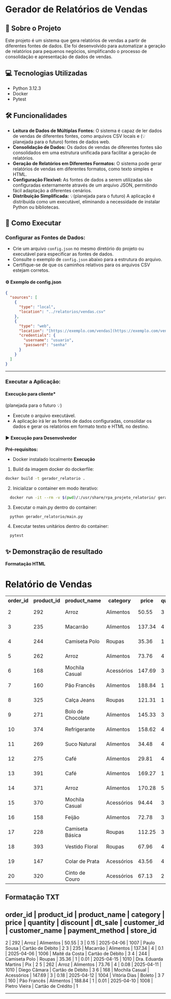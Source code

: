 # Gerador de Relatórios de Vendas

## 📝 Sobre o Projeto
Este projeto é um sistema que gera relatórios de vendas a partir de diferentes fontes de dados. Ele foi desenvolvido para automatizar a geração de relatórios para pequenos negócios, simplificando o processo de consolidação e apresentação de dados de vendas.

## 💻 Tecnologias Utilizadas

- Python 3.12.3
- Docker
- Pytest 

## 🛠️ Funcionalidades

* **Leitura de Dados de Múltiplas Fontes:** O sistema é capaz de ler dados de vendas de diferentes fontes, como arquivos CSV locais e (💡 planejada para o futuro) fontes de dados web.
* **Consolidação de Dados:** Os dados de vendas de diferentes fontes são consolidados em uma estrutura unificada para facilitar a geração de relatórios.
* **Geração de Relatórios em Diferentes Formatos:** O sistema pode gerar relatórios de vendas em diferentes formatos, como texto simples e HTML.
* **Configuração Flexível:** As fontes de dados a serem utilizadas são configuradas externamente através de um arquivo JSON, permitindo fácil adaptação a diferentes cenários.
* **Distribuição Simplificada:**  💡(planejada para o futuro) A aplicação é distribuída como um executável, eliminando a necessidade de instalar Python ou bibliotecas.

## 🚀 Como Executar

### **Configurar as Fontes de Dados:**

* Crie um arquivo `config.json` no mesmo diretório do projeto ou executável para especificar as fontes de dados.
* Consulte o exemplo de `config.json` abaixo para a estrutura do arquivo.
* Certifique-se de que os caminhos relativos para os arquivos CSV estejam corretos.

#### ⚙️ Exemplo de config.json

```json
{
  "sources": [
    {
      "type": "local",
      "location": "../relatorios/vendas.csv"
    },
    {
      "type": "web",
      "location": "[https://exemplo.com/vendas](https://exemplo.com/vendas)",
      "credentials": {
        "username": "usuario",
        "password": "senha"
      }
    }
  ]
}
```
---
### **Executar a Aplicação:**

  #### Execução para cliente*
  (planejada para o futuro 💡) 
* Execute o arquivo executável.
* A aplicação irá ler as fontes de dados configuradas, consolidar os dados e gerar os relatórios em formato texto e HTML no destino.

#### ▶️ Execução para Desenvolvedor

**Pré-requisitos:**
  -  Docker instalado localmente
**Execução**
 1. Build da imagem docker do dockerfile:  
 ```sh
 docker build -t gerador_relatorio . 
 ```
2. Inicializar o container em modo iterativo: 
```sh
  docker run -it --rm -v $(pwd)/:/usr/share/rpa_projeto_relatorio/ gerador_relatorio sh
```
3. Executar o main.py dentro do container: 
```sh
  python gerador_relatorio/main.py
```

4. Executar testes unitários dentro do container:
```sh
  pytest 
```

## ✨ Demonstração de resultado
**Formatação HTML**
<h1>Relatório de Vendas</h1><table><tr><th>order_id</th><th>product_id</th><th>product_name</th><th>category</th><th>price</th><th>quantity</th><th>discount</th><th>dt_sale</th><th>customer_id</th><th>customer_name</th><th>payment_method</th><th>store_id</th></tr><tr><td>2</td><td>292</td><td>Arroz</td><td>Alimentos</td><td>50.55</td><td>3</td><td>0.15</td><td>2025-04-06</td><td>1007</td><td>Paulo Sousa</td><td>Cartão de Débito</td><td>2</td></tr><tr><td>3</td><td>235</td><td>Macarrão</td><td>Alimentos</td><td>137.34</td><td>4</td><td>0.1</td><td>2025-04-06</td><td>1006</td><td>Maitê da Costa</td><td>Cartão de Débito</td><td>3</td></tr><tr><td>4</td><td>244</td><td>Camiseta Polo</td><td>Roupas</td><td>35.36</td><td>1</td><td>0.01</td><td>2025-04-15</td><td>1010</td><td>Dra. Eduarda Martins</td><td>Pix</td><td>2</td></tr><tr><td>5</td><td>262</td><td>Arroz</td><td>Alimentos</td><td>73.76</td><td>4</td><td>0.08</td><td>2025-04-11</td><td>1010</td><td>Diego Câmara</td><td>Cartão de Débito</td><td>3</td></tr><tr><td>6</td><td>168</td><td>Mochila Casual</td><td>Acessórios</td><td>147.69</td><td>3</td><td>0.18</td><td>2025-04-12</td><td>1004</td><td>Vitória Dias</td><td>Boleto</td><td>3</td></tr><tr><td>7</td><td>160</td><td>Pão Francês</td><td>Alimentos</td><td>188.84</td><td>1</td><td>0.01</td><td>2025-04-10</td><td>1008</td><td>Pietro Vieira</td><td>Cartão de Crédito</td><td>1</td></tr><tr><td>8</td><td>325</td><td>Calça Jeans</td><td>Roupas</td><td>121.31</td><td>1</td><td>0.13</td><td>2025-04-13</td><td>1001</td><td>Sr. Joaquim Câmara</td><td>Cartão de Débito</td><td>3</td></tr><tr><td>9</td><td>271</td><td>Bolo de Chocolate</td><td>Alimentos</td><td>145.33</td><td>3</td><td>0.12</td><td>2025-04-07</td><td>1001</td><td>Anthony da Costa</td><td>Cartão de Crédito</td><td>2</td></tr><tr><td>10</td><td>374</td><td>Refrigerante</td><td>Alimentos</td><td>158.62</td><td>4</td><td>0.01</td><td>2025-04-14</td><td>1003</td><td>Melina Rodrigues</td><td>Pix</td><td>1</td></tr><tr><td>11</td><td>269</td><td>Suco Natural</td><td>Alimentos</td><td>34.48</td><td>4</td><td>0.06</td><td>2025-04-03</td><td>1008</td><td>Thomas Alves</td><td>Cartão de Débito</td><td>2</td></tr><tr><td>12</td><td>275</td><td>Café</td><td>Alimentos</td><td>29.81</td><td>4</td><td>0.07</td><td>2025-04-02</td><td>1001</td><td>Pedro Lucas Sampaio</td><td>Dinheiro</td><td>2</td></tr><tr><td>13</td><td>391</td><td>Café</td><td>Alimentos</td><td>169.27</td><td>1</td><td>0.09</td><td>2025-04-08</td><td>1004</td><td>Otávio Pires</td><td>Cartão de Crédito</td><td>1</td></tr><tr><td>14</td><td>371</td><td>Arroz</td><td>Alimentos</td><td>170.28</td><td>5</td><td>0.18</td><td>2025-04-06</td><td>1002</td><td>Breno Novais</td><td>Cartão de Crédito</td><td>1</td></tr><tr><td>15</td><td>370</td><td>Mochila Casual</td><td>Acessórios</td><td>94.44</td><td>3</td><td>0.09</td><td>2025-04-11</td><td>1010</td><td>Cecilia Cunha</td><td>Cartão de Crédito</td><td>2</td></tr><tr><td>16</td><td>158</td><td>Feijão</td><td>Alimentos</td><td>72.78</td><td>3</td><td>0.03</td><td>2025-04-15</td><td>1006</td><td>Manuela da Paz</td><td>Boleto</td><td>2</td></tr><tr><td>17</td><td>228</td><td>Camiseta Básica</td><td>Roupas</td><td>112.25</td><td>3</td><td>0.17</td><td>2025-04-02</td><td>1002</td><td>Dante Rocha</td><td>Boleto</td><td>1</td></tr><tr><td>18</td><td>393</td><td>Vestido Floral</td><td>Roupas</td><td>67.96</td><td>4</td><td>0.11</td><td>2025-04-07</td><td>1009</td><td>Sra. Maria Flor Dias</td><td>Dinheiro</td><td>1</td></tr><tr><td>19</td><td>147</td><td>Colar de Prata</td><td>Acessórios</td><td>43.56</td><td>4</td><td>0.17</td><td>2025-04-13</td><td>1004</td><td>Dr. Arthur Sá</td><td>Cartão de Crédito</td><td>3</td></tr><tr><td>20</td><td>320</td><td>Cinto de Couro</td><td>Acessórios</td><td>67.13</td><td>2</td><td>0.19</td><td>2025-04-12</td><td>1003</td><td>Brayan Mendes</td><td>Cartão de Crédito</td><td>3</td></tr></table>

**Formatação TXT**
---
order_id | product_id | product_name | category | price | quantity | discount | dt_sale | customer_id | customer_name | payment_method | store_id
-------------------------------------------------------------------------------------------------------------------------------------------------
2 | 292 | Arroz | Alimentos | 50.55 | 3 | 0.15 | 2025-04-06 | 1007 | Paulo Sousa | Cartão de Débito | 2
3 | 235 | Macarrão | Alimentos | 137.34 | 4 | 0.1 | 2025-04-06 | 1006 | Maitê da Costa | Cartão de Débito | 3
4 | 244 | Camiseta Polo | Roupas | 35.36 | 1 | 0.01 | 2025-04-15 | 1010 | Dra. Eduarda Martins | Pix | 2
5 | 262 | Arroz | Alimentos | 73.76 | 4 | 0.08 | 2025-04-11 | 1010 | Diego Câmara | Cartão de Débito | 3
6 | 168 | Mochila Casual | Acessórios | 147.69 | 3 | 0.18 | 2025-04-12 | 1004 | Vitória Dias | Boleto | 3
7 | 160 | Pão Francês | Alimentos | 188.84 | 1 | 0.01 | 2025-04-10 | 1008 | Pietro Vieira | Cartão de Crédito | 1

---